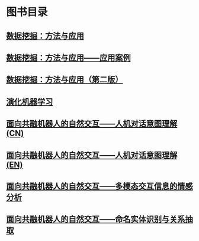 # 图书目录

## [数据挖掘：方法与应用](DataMining-MethodologyandApplications)

## [数据挖掘：方法与应用——应用案例](DataMining-MethodsandApplications-ApplicationCases)

## [数据挖掘：方法与应用（第二版）](DataMining-MethodologyandApplications(2ndedition))

## [演化机器学习](演化机器学习) 

## [面向共融机器人的自然交互——人机对话意图理解(CN)](面向智能机器人的自然交互——人机对话意图理解)

## [面向共融机器人的自然交互——人机对话意图理解(EN)](Intent-Recognition-for-Human-Machine-Interactions)

## [面向共融机器人的自然交互——多模态交互信息的情感分析](面向共融机器人的自然交互——多模态交互信息的情感分析)

## [面向共融机器人的自然交互——命名实体识别与关系抽取](面向共融机器人的自然交互——命名实体识别与关系抽取)